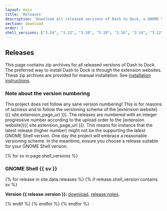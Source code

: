 ```yaml
---
layout: main
title: 'Releases'
description: 'Download all released versions of Dash to Dock, a GNOME Shell extension.'
section: download
order: 2
shell_versions: ["3.24", "3.22", "3.20", "3.18", "3.16", "3.14", "3.12", "3.10", "3.8", "3.6", "3.4", "3.2"]
---
```


## Releases

This page contains zip archives for all released versions of Dash to Dock. The preferred way to install Dash to Dock is through the extension websites. These zip archives are provided for manual installation. See [installation instructions](./download.html).

### Note about the version numbering
This project does not follow any sane version numbering! This is for reasons of laziness and to follow the versioning scheme of the [extension website]({{ site.extension_page_url }}). The releases are numbered with an integer progressive number according to the upload order to the [extension website]({{ site.extension_page_url }}). This means for instance that the latest release (higher number) might not be the supporting the latest GNOME Shell version. One day the project will embrace a reasonable versioning scheme. In the meantime, ensure you choose a release suitable for your GNOME Shell version.

{% for sv in page.shell_versions %}
<a name="{{sv}}"></a>

### GNOME Shell {{ sv }}
{% for release in site.data.releases %}
{% if release.shell_version contains sv %}
<p><strong>Version {{ release.version }}: </strong><a href="{{ release.zip_url }}" onClick="ga('send', 'event', 'Release', 'Download', 'v{{release.version}}');">download</a>,
<a href="./changelog.html#v{{ release.version }}">release notes</a>.
</p>
<!--<ul>
{% for rn in release.notes %}
<li>{{ rn }}</li>
{% endfor %}
</ul>-->
{% endif %}
{% endfor %}
{% endfor %}

